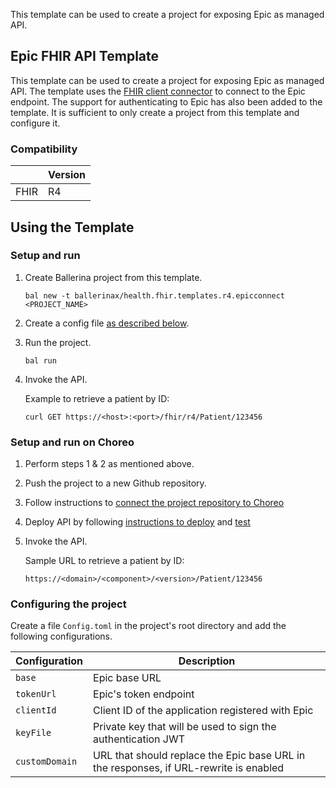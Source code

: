 This template can be used to create a project for exposing Epic as managed API.

## Epic FHIR API Template

This template can be used to create a project for exposing Epic as managed API. The template uses the [FHIR client connector](https://central.ballerina.io/ballerinax/health.clients.fhir) to connect to the Epic endpoint. The support for authenticating to Epic has also been added to the template. It is sufficient to only create a project from this template and configure it.


### Compatibility
|                     | Version                   |
|---------------------|---------------------------|
| FHIR                | R4                        |

## Using the Template

### Setup and run

1.  Create Ballerina project from this template.

    ```ballerina
    bal new -t ballerinax/health.fhir.templates.r4.epicconnect <PROJECT_NAME>
    ```
2. Create a config file [as described below](#configuring-the-project).

3. Run the project.

    ```ballerina
    bal run
    ```

4. Invoke the API.

    Example to retrieve a patient by ID:

    ```
    curl GET https://<host>:<port>/fhir/r4/Patient/123456
    ```


### Setup and run on Choreo

1. Perform steps 1 & 2 as mentioned above.

2. Push the project to a new Github repository.

3. Follow instructions to [connect the project repository to Choreo](https://wso2.com/choreo/docs/tutorials/connect-your-existing-ballerina-project-to-choreo/)

4. Deploy API by following [instructions to deploy](https://wso2.com/choreo/docs/tutorials/create-your-first-rest-api/#step-2-deploy) and [test](https://wso2.com/choreo/docs/tutorials/create-your-first-rest-api/#step-3-test)

5. Invoke the API.

    Sample URL to retrieve a patient by ID:

    `https://<domain>/<component>/<version>/Patient/123456`


### Configuring the project

Create a file `Config.toml` in the project's root directory and add the following configurations.

| Configuration     | Description                                                                               |
|-------------------|-------------------------------------------------------------------------------------------|
| `base`            | Epic base URL                                                                             |
| `tokenUrl`        | Epic's token endpoint                                                                     |
| `clientId`        | Client ID of the application registered with Epic                                         |
| `keyFile`         | Private key that will be used to sign the authentication JWT                              |
| `customDomain`    | URL that should replace the Epic base URL in the responses, if URL-rewrite is enabled     |
